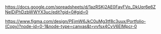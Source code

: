 <!-- * Technical task -->

https://docs.google.com/spreadsheets/d/1azRSKj2AE0FayFVo_DkUqr6e6ZNelDiPhDzbWWYX3uc/edit?gid=0#gid=0

<!-- * Page layout -->

https://www.figma.com/design/PEjmW6JkC0uMg3tf8c3uux/Portfolio-(Copy)?node-id=0-1&node-type=canvas&t=vvfsx4CvV6ElMpcr-0
